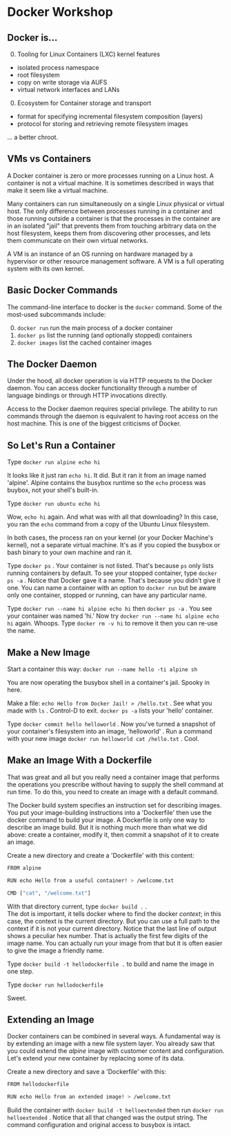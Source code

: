 # Docker Workshop

## Docker is...
0. Tooling for Linux Containers (LXC) kernel features
 * isolated process namespace
 * root filesystem
 * copy on write storage via AUFS
 * virtual network interfaces and LANs
0. Ecosystem for Container storage and transport
 * format for specifying incremental filesystem composition (layers)
 * protocol for storing and retrieving remote filesystem images

... a better chroot.


## VMs vs Containers

A Docker container is zero or more processes running on a Linux host.  A
container is not a virtual machine. It is sometimes described in ways that
make it seem like a virtual machine.

Many containers can run simultaneously on a single Linux physical or virtual
host. The only difference between processes running in a container and
those running outside a container is that the processes in the container are
in an isolated "jail" that prevents them from touching arbitrary data on
the host filesystem, keeps them from discovering other processes, and lets
them communicate on their own virtual networks.

A VM is an instance of an OS running on hardware managed by a hypervisor or
other resource management software. A VM is a full operating system with
its own kernel.


## Basic Docker Commands

The command-line interface to docker is the ```docker``` command. Some of the
most-used subcommands include:

0. ```docker run``` run the main process of a docker container
0. ```docker ps``` list the running (and optionally stopped) containers
0. ```docker images``` list the cached container images

## The Docker Daemon

Under the hood, all docker operation is via HTTP requests to the Docker
daemon.  You can access docker functionality through a number of language
bindings or through HTTP invocations directly.

Access to the Docker daemon requires special privilege. The ability to run
commands through the daemon is equivalent to having root access on the
host machine. This is one of the biggest criticisms of Docker.

## So Let's Run a Container

Type ```docker run alpine echo hi```

It looks like it just ran ```echo hi```.  It did. But it ran it from an
image named 'alpine'. Alpine contains the busybox runtime so the ```echo```
process was buybox, not your shell's built-in.

Type ```docker run ubuntu echo hi```

Wow, ```echo hi``` again.  And what was with all that downloading? In this
case, you ran the ```echo``` command from a copy of the Ubuntu Linux filesystem.

In both cases, the process ran on your kernel (or your Docker Machine's kernel),
not a separate virtual machine. It's as if you copied the busybox or bash
binary to your own machine and ran it.

Type ```docker ps``` . Your container is not listed. That's because ```ps```
only lists running containers by default. To see your stopped container,
type ```docker ps -a``` .  Notice that Docker gave it a name. That's because
you didn't give it one.  You can name a container with an option
to  ```docker run``` but be aware only one container, stopped or running,
can have any particular name.

Type ```docker run --name hi alpine echo hi``` then ```docker ps -a``` . You
see your container was named 'hi.' Now
try ```docker run --name hi alpine echo hi``` again. Whoops.
Type ```docker rm -v hi``` to remove it then you can re-use the name.

## Make a New Image

Start a container this way: ```docker run --name hello -ti alpine sh```

You are now operating the busybox shell in a container's jail. Spooky in
here.

Make a file: ```echo Hello from Docker Jail! > /hello.txt``` . See what you
made with ```ls``` . Control-D to
exit. ```docker ps -a``` lists your 'hello' container.

Type ```docker commit hello helloworld``` . Now you've turned a snapshot
of your container's filesystem into an image, 'helloworld' . Run a command
with your new image ```docker run helloworld cat /hello.txt``` . Cool.

## Make an Image With a Dockerfile

That was great and all but you really need a container image that performs
the operations you prescribe without having to supply the shell command
at run time.  To do this, you need to create an image with a default command.

The Docker build system specifies an instruction set for describing images.
You put your image-building instructions into a 'Dockerfile' then use the
docker command to build your image. A Dockerfile is only one way to
describe an image build. But it is nothing much more than what we did above:
create a container, modify it, then commit a snapshot of it to create an
image.

Create a new directory and create a 'Dockerfile' with this content:
```sh
FROM alpine

RUN echo Hello from a useful container! > /welcome.txt

CMD ["cat", "/welcome.txt"]
```

With that directory current, type ```docker build .``` .  
The dot is important, it tells docker where to find the docker _context_; in
this case, the context is the current directory. But you can use a full path
to the context if it is not your current directory. Notice that the
last line of output shows a peculiar hex number. That is actually the first
few digits of the image name. You can actually run your image from that but
it is often easier to give the image a friendly name.

Type ```docker build -t hellodockerfile .```  to build and name the image in
one step.

Type ```docker run hellodockerfile```

Sweet.


## Extending an Image

Docker containers can be combined in several ways. A fundamental way
is by extending an image with a new file system layer. You already
saw that you could extend the *alpine* image with customer content
and configuration.  Let's extend your new container by replacing some
of its data.

Create a new directory and save a 'Dockerfile' with this:

```sh
FROM hellodockerfile

RUN echo Hello from an extended image! > /welcome.txt

```

Build the container with ```docker build -t helloextended``` then
run ```docker run helloextended``` . Notice that all that changed was
the output string.  The command configuration and original access to
busybox is intact.



